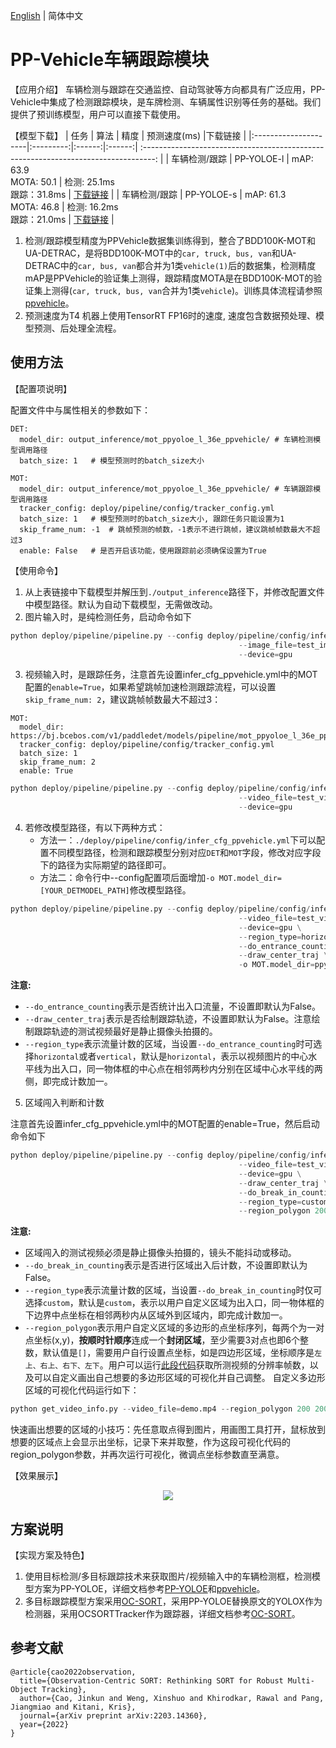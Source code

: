 [English](ppvehicle_mot_en.md) | 简体中文

# PP-Vehicle车辆跟踪模块

【应用介绍】
车辆检测与跟踪在交通监控、自动驾驶等方向都具有广泛应用，PP-Vehicle中集成了检测跟踪模块，是车牌检测、车辆属性识别等任务的基础。我们提供了预训练模型，用户可以直接下载使用。

【模型下载】
| 任务                 | 算法 | 精度 | 预测速度(ms) |下载链接                                                                               |
|:---------------------|:---------:|:------:|:------:| :---------------------------------------------------------------------------------: |
| 车辆检测/跟踪    |  PP-YOLOE-l | mAP: 63.9 <br> MOTA: 50.1 | 检测: 25.1ms <br> 跟踪：31.8ms | [下载链接](https://bj.bcebos.com/v1/paddledet/models/pipeline/mot_ppyoloe_l_36e_ppvehicle.zip) |
| 车辆检测/跟踪    |  PP-YOLOE-s | mAP: 61.3 <br> MOTA: 46.8 | 检测: 16.2ms <br> 跟踪：21.0ms | [下载链接](https://bj.bcebos.com/v1/paddledet/models/pipeline/mot_ppyoloe_s_36e_ppvehicle.zip) |

1. 检测/跟踪模型精度为PPVehicle数据集训练得到，整合了BDD100K-MOT和UA-DETRAC，是将BDD100K-MOT中的`car, truck, bus, van`和UA-DETRAC中的`car, bus, van`都合并为1类`vehicle(1)`后的数据集，检测精度mAP是PPVehicle的验证集上测得，跟踪精度MOTA是在BDD100K-MOT的验证集上测得(`car, truck, bus, van`合并为1类`vehicle`)。训练具体流程请参照[ppvehicle](../../../../configs/ppvehicle)。
2. 预测速度为T4 机器上使用TensorRT FP16时的速度, 速度包含数据预处理、模型预测、后处理全流程。

## 使用方法

【配置项说明】

配置文件中与属性相关的参数如下：
```
DET:
  model_dir: output_inference/mot_ppyoloe_l_36e_ppvehicle/ # 车辆检测模型调用路径
  batch_size: 1   # 模型预测时的batch_size大小

MOT:
  model_dir: output_inference/mot_ppyoloe_l_36e_ppvehicle/ # 车辆跟踪模型调用路径
  tracker_config: deploy/pipeline/config/tracker_config.yml
  batch_size: 1   # 模型预测时的batch_size大小, 跟踪任务只能设置为1
  skip_frame_num: -1  # 跳帧预测的帧数，-1表示不进行跳帧，建议跳帧帧数最大不超过3
  enable: False   # 是否开启该功能，使用跟踪前必须确保设置为True
```

【使用命令】
1. 从上表链接中下载模型并解压到```./output_inference```路径下，并修改配置文件中模型路径。默认为自动下载模型，无需做改动。
2. 图片输入时，是纯检测任务，启动命令如下
```python
python deploy/pipeline/pipeline.py --config deploy/pipeline/config/infer_cfg_ppvehicle.yml \
                                                   --image_file=test_image.jpg \
                                                   --device=gpu
```
3. 视频输入时，是跟踪任务，注意首先设置infer_cfg_ppvehicle.yml中的MOT配置的`enable=True`，如果希望跳帧加速检测跟踪流程，可以设置`skip_frame_num: 2`，建议跳帧帧数最大不超过3：
```
MOT:
  model_dir: https://bj.bcebos.com/v1/paddledet/models/pipeline/mot_ppyoloe_l_36e_ppvehicle.zip
  tracker_config: deploy/pipeline/config/tracker_config.yml
  batch_size: 1
  skip_frame_num: 2
  enable: True
```
```python
python deploy/pipeline/pipeline.py --config deploy/pipeline/config/infer_cfg_ppvehicle.yml \
                                                   --video_file=test_video.mp4 \
                                                   --device=gpu
```
4. 若修改模型路径，有以下两种方式：
    - 方法一：```./deploy/pipeline/config/infer_cfg_ppvehicle.yml```下可以配置不同模型路径，检测和跟踪模型分别对应`DET`和`MOT`字段，修改对应字段下的路径为实际期望的路径即可。
    - 方法二：命令行中--config配置项后面增加`-o MOT.model_dir=[YOUR_DETMODEL_PATH]`修改模型路径。
```python
python deploy/pipeline/pipeline.py --config deploy/pipeline/config/infer_cfg_ppvehicle.yml \
                                                   --video_file=test_video.mp4 \
                                                   --device=gpu \
                                                   --region_type=horizontal \
                                                   --do_entrance_counting \
                                                   --draw_center_traj \
                                                   -o MOT.model_dir=ppyoloe/

```
**注意:**
 - `--do_entrance_counting`表示是否统计出入口流量，不设置即默认为False。
 - `--draw_center_traj`表示是否绘制跟踪轨迹，不设置即默认为False。注意绘制跟踪轨迹的测试视频最好是静止摄像头拍摄的。
 - `--region_type`表示流量计数的区域，当设置`--do_entrance_counting`时可选择`horizontal`或者`vertical`，默认是`horizontal`，表示以视频图片的中心水平线为出入口，同一物体框的中心点在相邻两秒内分别在区域中心水平线的两侧，即完成计数加一。


5. 区域闯入判断和计数

注意首先设置infer_cfg_ppvehicle.yml中的MOT配置的enable=True，然后启动命令如下
```python
python deploy/pipeline/pipeline.py --config deploy/pipeline/config/infer_cfg_ppvehicle.yml \
                                                   --video_file=test_video.mp4 \
                                                   --device=gpu \
                                                   --draw_center_traj \
                                                   --do_break_in_counting \
                                                   --region_type=custom \
                                                   --region_polygon 200 200 400 200 300 400 100 400
```
**注意:**
 - 区域闯入的测试视频必须是静止摄像头拍摄的，镜头不能抖动或移动。
 - `--do_break_in_counting`表示是否进行区域出入后计数，不设置即默认为False。
 - `--region_type`表示流量计数的区域，当设置`--do_break_in_counting`时仅可选择`custom`，默认是`custom`，表示以用户自定义区域为出入口，同一物体框的下边界中点坐标在相邻两秒内从区域外到区域内，即完成计数加一。
 - `--region_polygon`表示用户自定义区域的多边形的点坐标序列，每两个为一对点坐标(x,y)，**按顺时针顺序**连成一个**封闭区域**，至少需要3对点也即6个整数，默认值是`[]`，需要用户自行设置点坐标，如是四边形区域，坐标顺序是`左上、右上、右下、左下`。用户可以运行[此段代码](../../tools/get_video_info.py)获取所测视频的分辨率帧数，以及可以自定义画出自己想要的多边形区域的可视化并自己调整。
 自定义多边形区域的可视化代码运行如下：
 ```python
 python get_video_info.py --video_file=demo.mp4 --region_polygon 200 200 400 200 300 400 100 400
 ```
 快速画出想要的区域的小技巧：先任意取点得到图片，用画图工具打开，鼠标放到想要的区域点上会显示出坐标，记录下来并取整，作为这段可视化代码的region_polygon参数，并再次运行可视化，微调点坐标参数直至满意。


【效果展示】

<div width="1000" align="center">
  <img src="../images/mot_vehicle.gif"/>
</div>

## 方案说明

【实现方案及特色】
1. 使用目标检测/多目标跟踪技术来获取图片/视频输入中的车辆检测框，检测模型方案为PP-YOLOE，详细文档参考[PP-YOLOE](../../../../configs/ppyoloe)和[ppvehicle](../../../../configs/ppvehicle)。
2. 多目标跟踪模型方案采用[OC-SORT](https://arxiv.org/pdf/2203.14360.pdf)，采用PP-YOLOE替换原文的YOLOX作为检测器，采用OCSORTTracker作为跟踪器，详细文档参考[OC-SORT](../../../../configs/mot/ocsort)。

## 参考文献
```
@article{cao2022observation,
  title={Observation-Centric SORT: Rethinking SORT for Robust Multi-Object Tracking},
  author={Cao, Jinkun and Weng, Xinshuo and Khirodkar, Rawal and Pang, Jiangmiao and Kitani, Kris},
  journal={arXiv preprint arXiv:2203.14360},
  year={2022}
}
```
